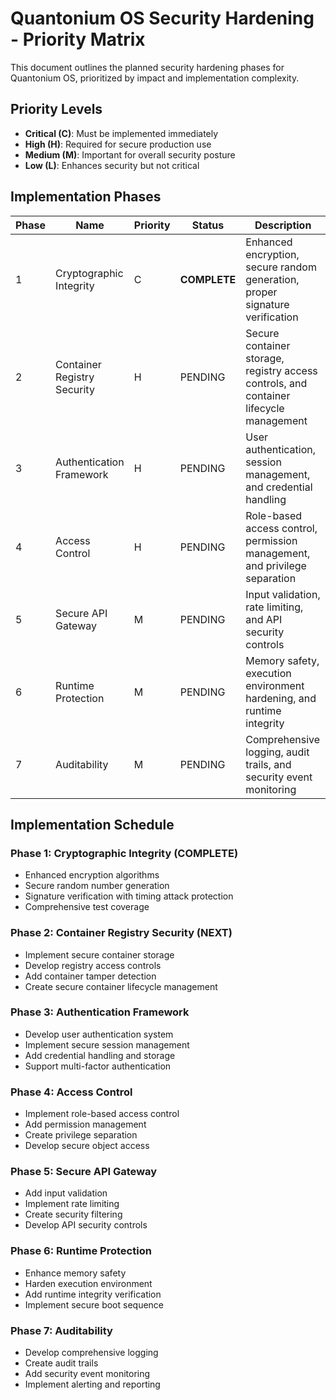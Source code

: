 # Quantonium OS Security Hardening - Priority Matrix

This document outlines the planned security hardening phases for Quantonium OS, prioritized by impact and implementation complexity.

## Priority Levels

- **Critical (C)**: Must be implemented immediately
- **High (H)**: Required for secure production use
- **Medium (M)**: Important for overall security posture
- **Low (L)**: Enhances security but not critical

## Implementation Phases

| Phase | Name | Priority | Status | Description |
|-------|------|----------|--------|-------------|
| 1 | Cryptographic Integrity | C | **COMPLETE** | Enhanced encryption, secure random generation, proper signature verification |
| 2 | Container Registry Security | H | PENDING | Secure container storage, registry access controls, and container lifecycle management |
| 3 | Authentication Framework | H | PENDING | User authentication, session management, and credential handling |
| 4 | Access Control | H | PENDING | Role-based access control, permission management, and privilege separation |
| 5 | Secure API Gateway | M | PENDING | Input validation, rate limiting, and API security controls |
| 6 | Runtime Protection | M | PENDING | Memory safety, execution environment hardening, and runtime integrity |
| 7 | Auditability | M | PENDING | Comprehensive logging, audit trails, and security event monitoring |

## Implementation Schedule

### Phase 1: Cryptographic Integrity (COMPLETE)
- Enhanced encryption algorithms
- Secure random number generation
- Signature verification with timing attack protection
- Comprehensive test coverage

### Phase 2: Container Registry Security (NEXT)
- Implement secure container storage
- Develop registry access controls
- Add container tamper detection
- Create secure container lifecycle management

### Phase 3: Authentication Framework
- Develop user authentication system
- Implement secure session management
- Add credential handling and storage
- Support multi-factor authentication

### Phase 4: Access Control
- Implement role-based access control
- Add permission management
- Create privilege separation
- Develop secure object access

### Phase 5: Secure API Gateway
- Add input validation
- Implement rate limiting
- Create security filtering
- Develop API security controls

### Phase 6: Runtime Protection
- Enhance memory safety
- Harden execution environment
- Add runtime integrity verification
- Implement secure boot sequence

### Phase 7: Auditability
- Develop comprehensive logging
- Create audit trails
- Add security event monitoring
- Implement alerting and reporting